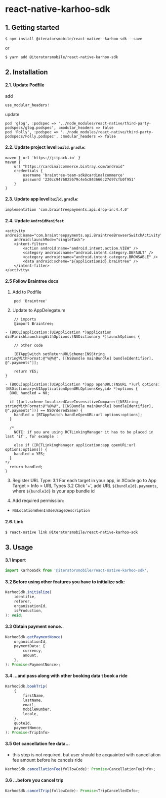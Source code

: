# react-native-karhoo-sdk

## 1. Getting started

`$ npm install @iteratorsmobile/react-native--karhoo-sdk --save`

or 

`$ yarn add @iteratorsmobile/react-native-karhoo-sdk`

## 2. Installation

#### 2.1. Update Podfile
add 
```
use_modular_headers!
```
update
```
pod 'glog', :podspec => '../node_modules/react-native/third-party-podspecs/glog.podspec', :modular_headers => false
pod 'Folly', :podspec => '../node_modules/react-native/third-party-podspecs/Folly.podspec', :modular_headers => false
````

#### 2.2. Update project level `build.gradle`:
```
maven { url 'https://jitpack.io' }
maven {
    url "https://cardinalcommerce.bintray.com/android"
    credentials {
        username 'braintree-team-sdk@cardinalcommerce'
        password '220cc9476025679c4e5c843666c27d97cfb0f951'
    }
}
```

#### 2.3. Update app level `build.gradle`:
```
implementation 'com.braintreepayments.api:drop-in:4.4.0'
```

#### 2.4. Update `AndroidManifest`
```
<activity android:name="com.braintreepayments.api.BraintreeBrowserSwitchActivity"
    android:launchMode="singleTask">
    <intent-filter>
        <action android:name="android.intent.action.VIEW" />
        <category android:name="android.intent.category.DEFAULT" />
        <category android:name="android.intent.category.BROWSABLE" />
        <data android:scheme="${applicationId}.braintree" />
    </intent-filter>
</activity>
```

#### 2.5 Follow Braintree docs

1. Add to Podfile
```
    pod 'Braintree'
```

2. Update to AppDelegate.m
```
    // imports
    @import Braintree;
```
```
- (BOOL)application:(UIApplication *)application didFinishLaunchingWithOptions:(NSDictionary *)launchOptions {  
    
    // other code
    
    [BTAppSwitch setReturnURLScheme:[NSString stringWithFormat:@"%@%@", [[NSBundle mainBundle] bundleIdentifier], @".payments"]];
    
    return YES;
}
```
```
- (BOOL)application:(UIApplication *)app openURL:(NSURL *)url options:(NSDictionary<UIApplicationOpenURLOptionsKey,id> *)options {
  BOOL handled = NO;
  
  if ([url.scheme localizedCaseInsensitiveCompare:([NSString stringWithFormat:@"%@%@", [[NSBundle mainBundle] bundleIdentifier], @".payments"])] == NSOrderedSame) {
    handled = [BTAppSwitch handleOpenURL:url options:options];
  }
  
  /* 
    NOTE: if you are using RCTLinkingManager it has to be placed in last 'if', for example :
    
    else if ([RCTLinkingManager application:app openURL:url options:options]) {
    handled = YES;
  }
*/
  return handled;
}
```

3. Register URL Type:
3.1 For each target in your app, in XCode go to App Target > Info > URL Types
3.2 Click '+', add URL `${bundleId}.payments`, where `${bundleId}` is your app bundle id

4. Add required permission:
* `NSLocationWhenInUseUsageDescription`

#### 2.6. Link
```
$ react-native link @iteratorsmobile/react-native-karhoo-sdk
```

## 3. Usage
#### 3.1 Import
```javascript
import KarhooSdk from '@iteratorsmobile/react-native-karhoo-sdk';
```
#### 3.2 Before using other features you have to initialize sdk:
```javascript
KarhooSdk.initialize(
    identifie,
    referer,
    organisationId,
    isProduction,
): void;
```
#### 3.3 Obtain payment nonce..
```javascript
KarhooSdk.getPaymentNonce(
    organisationId,
    paymentData: {
        currency,
        amount,
    },
): Promise<PaymentNonce>;
```
#### 3.4 ...and pass along with other booking data t book a ride
```javascript
KarhooSdk.bookTrip(
    {
        firstName,
        lastName,
        email,
        mobileNumber,
        locale,
    },
    quoteId,
    paymentNonce,
): Promise<TripInfo>
```
#### 3.5 Get cancellation fee data... 
* this step is not required, but user should be acquainted with cancellation fee amount before he cancels ride
```javascript
KarhooSdk.cancellationFee(followCode): Promise<CancellationFeeInfo>;
```
#### 3.6 ...before you cancel trip
```javascript
KarhooSdk.cancelTrip(followCode): Promise<TripCancelledInfo>;
```